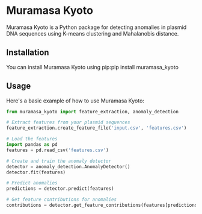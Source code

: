 # Muramasa Kyoto

Muramasa Kyoto is a Python package for detecting anomalies in plasmid DNA sequences using K-means clustering and Mahalanobis distance.

## Installation

You can install Muramasa Kyoto using pip:pip install muramasa_kyoto

## Usage

Here's a basic example of how to use Muramasa Kyoto:

```python
from muramasa_kyoto import feature_extraction, anomaly_detection

# Extract features from your plasmid sequences
feature_extraction.create_feature_file('input.csv', 'features.csv')

# Load the features
import pandas as pd
features = pd.read_csv('features.csv')

# Create and train the anomaly detector
detector = anomaly_detection.AnomalyDetector()
detector.fit(features)

# Predict anomalies
predictions = detector.predict(features)

# Get feature contributions for anomalies
contributions = detector.get_feature_contributions(features[predictions['is_anomaly']])